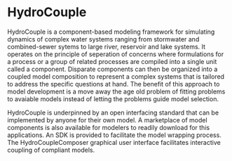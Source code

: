 # HydroCouple
HydroCouple is a component-based modeling framework for simulating dynamics of complex water systems ranging from stormwater and combined-sewer sytems to large river, reservoir and lake systems. It operates on the principle of seperation of concerns where formulations for a process or a group of related processes are compiled into a single unit called a component. Disparate components can then be organized into a coupled model composition to represent a complex systems that is tailored to address the specific questions at hand. The benefit of this approach to model development is a move away the age old problem of fitting problems to avaiable models instead of letting the problems guide model selection.

HydroCouple is underpinned by an open interfacing standard that can be implemented by anyone for their own model. A marketplace of model components is also available for modelers to readily download for this applications. An SDK is provided to facilitate the model wrapping process. The HydroCoupleComposer graphical user interface facilitates interactive coupling of compliant models.
